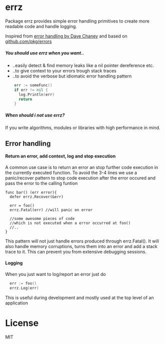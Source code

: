 # errz
Package errz provides simple error handling primitives to create more readable code and handle logging.

Inspired from [error handling by Dave Chaney](https://dave.cheney.net/2016/04/27/dont-just-check-errors-handle-them-gracefully) and based on [github.com/pkg/errors ](https://github.com/pkg/errors)

##### You should use errz when you want..
  * ..easily detect & find memory leaks like a nil pointer dereference etc.
  * ..to give context to your errors trough stack traces
  * ..to avoid the verbose but idiomatic error handling pattern
```go
    err := someFunc()
    if err != nil {
      log.Println(err)
      return
    }
```

##### When should i **not** use errz?
If you write algorithms, modules or libraries with high performance in mind.

## Error handling



#### Return an error, add context, log and stop execution
A common use case is to return an error an stop further code execution in the currently executed function. To avoid the 3-4 lines we use a panic/recover pattern to stop code execution after the error occured and pass the error to the calling funtion
```
func bar() (err error){
  defer errz.Recover(&err)

  err = foo()
  errz.Fatal(err) //will panic on error

  //some awesome pieces of code
  //which is not executed when a error occurred at foo()
  //..
}
```
This pattern will not just handle errors produced through errz.Fatal(). It will also handle memory corruptions, turns them into an error and add a stack trace to it. This can prevent you from extensive debugging sessions.

#### Logging
When you just want to log/report an error just do
```go
  err := foo()
  errz.Log(err)
```
This is useful during development and mostly used at the top level of an application

# License
MIT
